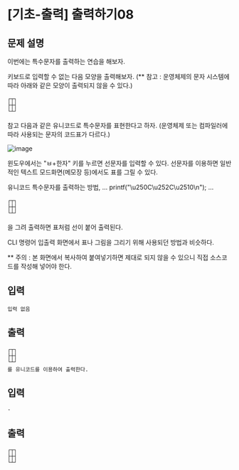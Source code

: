 # [기초-출력] 출력하기08

## 문제 설명
이번에는 특수문자를 출력하는 연습을 해보자.

키보드로 입력할 수 없는 다음 모양을 출력해보자.
(** 참고 : 운영체제의 문자 시스템에 따라 아래와 같은 모양이 출력되지 않을 수 있다.)

	┌┬┐
	├┼┤
	└┴┘

참고
다음과 같은 유니코드로 특수문자를 표현한다고 하자.
(운영체제 또는 컴파일러에 따라 사용되는 문자의 코드표가 다르다.)

![image](https://user-images.githubusercontent.com/67365433/112857410-c9a9e100-90eb-11eb-9fd0-efb5d47df1e1.png)

윈도우에서는 "ㅂ+한자" 키를 누르면 선문자를 입력할 수 있다.
선문자를 이용하면 일반적인 텍스트 모드화면(메모장 등)에서도 표를 그릴 수 있다.

유니코드 특수문자를 출력하는 방법,
...
printf("\u250C\u252C\u2510\n");
...

	┌┬┐
	├┼┤
	└┴┘

을 그려 출력하면 표처럼 선이 붙어 출력된다.

CLI 명령어 입출력 화면에서 표나 그림을 그리기 위해 사용되던 방법과 비슷하다.

** 주의 : 본 화면에서 복사하여 붙여넣기하면 제대로 되지 않을 수 있으니 직접 소스코드를 작성해 넣어야 한다.

## 입력
	입력 없음
## 출력
	┌┬┐
	├┼┤
	└┴┘
	를 유니코드를 이용하여 출력한다.

## 입력
	-
## 출력
	┌┬┐
	├┼┤
	└┴┘